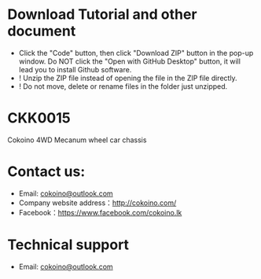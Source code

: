 

# Download Tutorial and other document
- Click the "Code" button, then click "Download ZIP" button in the pop-up window. Do NOT click the "Open with GitHub Desktop" button, it will lead you to install Github software.
- ! Unzip the ZIP file instead of opening the file in the ZIP file directly.
- ! Do not move, delete or rename files in the folder just unzipped.

# CKK0015
Cokoino 4WD Mecanum wheel car chassis

# Contact us:
- Email: cokoino@outlook.com
- Company website address：http://cokoino.com/
- Facebook：https://www.facebook.com/cokoino.lk

# Technical support
- Email: cokoino@outlook.com
